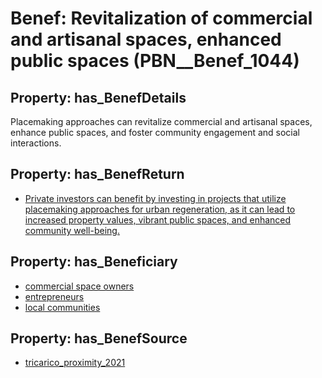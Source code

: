 # Benef: __Revitalization of commercial and artisanal spaces, enhanced public spaces__ (PBN__Benef_1044)

## Property: has_BenefDetails

Placemaking approaches can revitalize commercial and artisanal spaces, enhance public spaces, and foster community engagement and social interactions.

## Property: has_BenefReturn

* [Private investors can benefit by investing in projects that utilize placemaking approaches for urban regeneration, as it can lead to increased property values, vibrant public spaces, and enhanced community well-being.](../BenefReturn/PBN__BenefReturn_1165)

## Property: has_Beneficiary

* [commercial space owners](../Stakeholder/PBN__Stakeholder_419)
* [entrepreneurs](../Stakeholder/PBN__Stakeholder_417)
* [local communities](../Stakeholder/PBN__Stakeholder_85)

## Property: has_BenefSource

* [tricarico_proximity_2021](../Article/PBN__Article_216)

